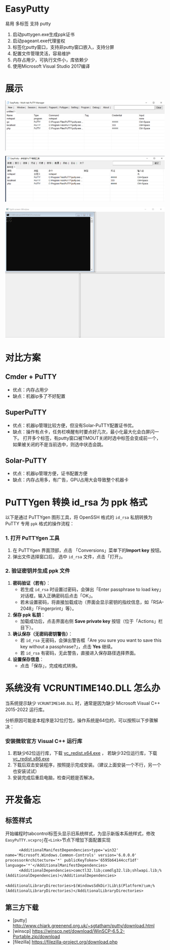 # EasyPutty
易用 多标签 支持 putty

1. 启动puttygen.exe生成ppk证书
2. 启动pageant.exe代理鉴权
3. 标签化putty窗口，支持非putty窗口嵌入，支持分屏
4. 配置文件管理灵活，容易维护
5. 内存占用少，可执行文件小，库依赖少
6. 使用Microsoft Visual Studio 2017编译

# 展示

![英文](images/en.png)

![中文](images/zh_cn.png)

![分屏](images/split.png)

# 对比方案

## Cmder + PuTTY
- 优点：内存占用少
- 缺点：机器ip多了不好配置

## SuperPuTTY
- 优点：机器ip管理比较方便，但没有Solar-PuTTY配置证书优。
- 缺点：操作有点卡，任务栏唤醒有时要点好几次，最小化最大化会白屏闪一下。
        打开多个标签，有putty窗口被TMOUT关闭时选中标签会变成前一个，如果被关闭的不是当前选中，则选中状态会跳。

## Solar-PuTTY
- 优点：机器ip管理方便，证书配置方便
- 缺点：内存占用多，有广告，GPU占用大会导致整个机器卡


# PuTTYgen 转换 id_rsa 为 ppk 格式
以下是通过 PuTTYgen 图形工具，将 OpenSSH 格式的 `id_rsa` 私钥转换为 PuTTY 专用 `ppk` 格式的操作流程：

### 1. 打开 PuTTYgen 工具
1. 在 PuTTYgen 界面顶部，点击 「Conversions」菜单下的**Import key** 按钮。
2. 弹出文件选择窗口后， 选中 `id_rsa` 文件，点击「打开」。

### 2. 验证密钥并生成 ppk 文件
1. **密码验证（若有）**：  
   - 若生成 `id_rsa` 时设置过密码，会弹出「Enter passphrase to load key」对话框，输入正确密码后点击「OK」。  
   - 若未设置密码，将直接加载成功（界面会显示密钥的指纹信息，如「RSA-2048」「Fingerprint」等）。
2. **保存 ppk 私钥**：  
   - 加载成功后，点击界面右侧 **Save private key** 按钮（位于「Actions」栏目下）。
3. **确认保存（无密码密钥警告）**：  
   - 若 `id_rsa` 无密码，会弹出警告框「Are you sure you want to save this key without a passphrase?」，点击 **Yes** 继续。  
   - 若 `id_rsa` 有密码，无此警告，直接进入保存路径选择界面。
4. **设置保存信息**：  
   - 点击「保存」，完成格式转换。

# 系统没有 VCRUNTIME140.DLL 怎么办

当系统提示缺少 `VCRUNTIME140.DLL` 时，通常是因为缺少 Microsoft Visual C++ 2015-2022 运行库。

分析原因可能是本程序是32位打包，操作系统是64位的，可以按照以下步骤解决：

### **安装微软官方 Visual C++ 运行库**
1. 若缺少62位运行库，下载 [vc_redist.x64.exe](https://aka.ms/vs/17/release/vc_redist.x64.exe) ，
   若缺少32位运行库，下载 [vc_redist.x86.exe](https://aka.ms/vs/17/release/vc_redist.x86.exe)
2. 下载后双击安装程序，按照提示完成安装。（建议上面安装一个不行，另一个也安装试试）
3. 安装完成后重启电脑，检查问题是否解决。

# 开发备忘

## 标签样式
开始编程时tabcontrol标签头显示旧系统样式，为显示新版本系统样式，修改`EasyPuTTY.vcxproj`在`<Link>`节点下增加下面配置实现
```
      <AdditionalManifestDependencies>type='win32' name='Microsoft.Windows.Common-Controls' version='6.0.0.0' processorArchitecture='*' publicKeyToken='6595b64144ccf1df' language='*'</AdditionalManifestDependencies>
      <AdditionalDependencies>comctl32.lib;comdlg32.lib;shlwapi.lib;%(AdditionalDependencies)</AdditionalDependencies>
      <AdditionalLibraryDirectories>$(WindowsSdkDir)Lib\$(Platform)\um;%(AdditionalLibraryDirectories)</AdditionalLibraryDirectories>
```

## 第三方下载
- [putty] http://www.chiark.greenend.org.uk/~sgtatham/putty/download.html
- [winscp] https://winscp.net/download/WinSCP-6.5.2-Portable.zip/download
- [filezilla] https://filezilla-project.org/download.php
